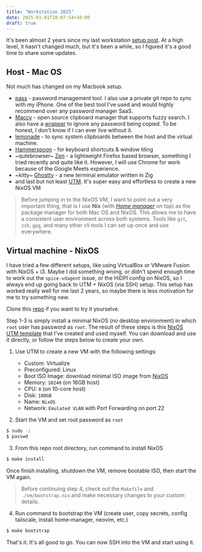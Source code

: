 ```yaml
---
title: "Workstation 2025"
date: 2025-01-01T10:07:54+10:00
draft: true
---
```


It's been almost 2 years since my last workstation [setup post](https://namnd.com/posts/nixos-and-virtual-machine/). At a high level, it hasn't changed much, but it's been a while, so I figured it's a good time to share some updates.

## Host - Mac OS

Not much has changed on my Macbook setup.

  * [pass](https://www.passwordstore.org/) - password management tool. I also use a private git repo to sync with my iPhone. One of the best tool I've used and would highly recommend over any password manager SaaS.
  * [Maccy](https://maccy.app/) - open source clipboard manager that supports fuzzy search. I also have a [wrapper](https://github.com/namnd/home/blob/main/home-manager/zshrc#L99-L104) to ignore any password being copied. To be honest, I don't know if I can ever live without it.
  * [lemonade](https://github.com/lemonade-command/lemonade) - to sync system clipboards between the host and the virtual machine. 
  * [Hammerspoon](https://www.hammerspoon.org) - for keyboard shortcuts & window tiling
  * ~qutebrowser~ [Zen](https://zen-browser.app/) - a lightweight Firefox based browser, something I tried recently and quite like it. However, I will use Chrome for work because of the Google Meets experience.
  * ~kitty~ [Ghostty](https://ghostty.org/) - a new terminal emulator written in Zig
  * and last but not least [UTM](https://mac.getutm.app/). It's super easy and effortless to create a new NixOS VM

> Before jumping in to the NixOS VM, I want to point out a very important thing, that is I use **Nix** (with [*Home manager*](https://github.com/nix-community/home-manager) on top) as the package manager for both Mac OS and NixOS. This allows me to have a consistent user environment across both systems. Tools like `git`, `zsh`, `gpg`, and many other cli tools I can set up once and use everywhere.

## Virtual machine - NixOS

I have tried a few different setups, like using VirtualBox or VMware Fusion with NixOS + i3. Maybe I did something wrong, or didn't spend enough time to work out the `spice-vdagent` issue, or the HiDPI config on NixOS, so I always end up going back to UTM + NixOS (via SSH) setup. This setup has worked really well for me last 2 years, so maybe there is less motivation for me to try something new.

Clone this [repo](https://github.com/namnd/home) if you want to try it yourselve.

Step 1-3 is simply install a minimal NixOS (no desktop environment) in which `root` user has password as `root`. The result of these steps is this [NixOS UTM template](https://archive.org/download/nixos-24.11-arm64.utm/nixos-24.11-arm64.utm.zip) that I've created and used myself. You can download and use it directly, or follow the steps below to create your own.

1. Use UTM to create a new VM with the following settings:

    * Custom: Virtualize
    * Preconfigured: Linux
    * Boot ISO Image: download minimal ISO image from [NixOS](https://channels.nixos.org/nixos-24.11/latest-nixos-minimal-aarch64-linux.iso)
    * Memory: `10240` (on 16GB host)
    * CPU: `8` (on 10-core host)
    * Disk: `100GB`
    * Name: `NixOS`
    * Network: `Emulated VLAN` with Port Forwarding on port 22

2. Start the VM and set root password as `root`

```bash
$ sudo -i
$ passwd
```

3. From this repo root directory, run command to install NixOS

```bash
$ make install
```

Once finish installing, shutdown the VM, remove bootable ISO, then start the VM again.

> Before continuing step 4, check out the `Makefile` and `./vm/bootstrap.nix` and make necessary changes to your custom details.

4. Run command to bootstrap the VM (create user, copy secrets, config tailscale, install home-manager, neovim, etc.)

```bash
$ make bootstrap
```

That's it. It's all good to go. You can now SSH into the VM and start using it.

